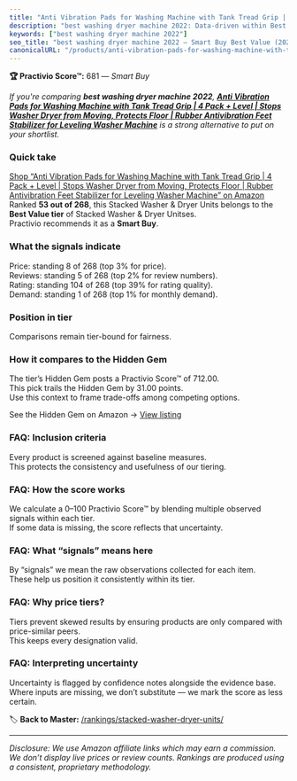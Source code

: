 ```yaml
---
title: "Anti Vibration Pads for Washing Machine with Tank Tread Grip | 4 Pack + Level | Stops Washer Dryer from Moving, Protects Floor | Rubber Antivibration Feet Stabilizer for Leveling Washer Machine"
description: "best washing dryer machine 2022: Data-driven within Best Value ranking using the Practivio Score™. Positioned by quality, value, demand, findability, momentum."
keywords: ["best washing dryer machine 2022"]
seo_title: "best washing dryer machine 2022 — Smart Buy Best Value (2025)"
canonicalURL: "/products/anti-vibration-pads-for-washing-machine-with-tank-tread-grip-4-pack-level-stops-washer-dryer-from-moving-protects-floor-rubber-antivibration-feet-stabilizer-for-leveling-washer-machine-B07QFPKG9V/"
---
```


**🏆 Practivio Score™:** 681 — _Smart Buy_


*If you're comparing **best washing dryer machine 2022**, **[Anti Vibration Pads for Washing Machine with Tank Tread Grip | 4 Pack + Level | Stops Washer Dryer from Moving, Protects Floor | Rubber Antivibration Feet Stabilizer for Leveling Washer Machine](https://www.amazon.com/dp/B07QFPKG9V?tag=practivio-20)** is a strong alternative to put on your shortlist.*
### Quick take
[Shop “Anti Vibration Pads for Washing Machine with Tank Tread Grip | 4 Pack + Level | Stops Washer Dryer from Moving, Protects Floor | Rubber Antivibration Feet Stabilizer for Leveling Washer Machine” on Amazon](https://www.amazon.com/dp/B07QFPKG9V?tag=practivio-20)
Ranked **53 out of 268**, this Stacked Washer & Dryer Units belongs to the **Best Value tier** of Stacked Washer & Dryer Unitses.  
Practivio recommends it as a **Smart Buy**.

### What the signals indicate
Price: standing 8 of 268 (top 3% for price).  
Reviews: standing 5 of 268 (top 2% for review numbers).  
Rating: standing 104 of 268 (top 39% for rating quality).  
Demand: standing 1 of 268 (top 1% for monthly demand).

### Position in tier
Comparisons remain tier-bound for fairness.

### How it compares to the Hidden Gem
The tier’s Hidden Gem posts a Practivio Score™ of 712.00.  
This pick trails the Hidden Gem by 31.00 points.  
Use this context to frame trade-offs among competing options.  

See the Hidden Gem on Amazon → [View listing](https://www.amazon.com/dp/B095KG5FPT?tag=practivio-20)

### FAQ: Inclusion criteria
Every product is screened against baseline measures.  
This protects the consistency and usefulness of our tiering.

### FAQ: How the score works
We calculate a 0–100 Practivio Score™ by blending multiple observed signals within each tier.  
If some data is missing, the score reflects that uncertainty.

### FAQ: What “signals” means here
By “signals” we mean the raw observations collected for each item.  
These help us position it consistently within its tier.

### FAQ: Why price tiers?
Tiers prevent skewed results by ensuring products are only compared with price-similar peers.  
This keeps every designation valid.

### FAQ: Interpreting uncertainty
Uncertainty is flagged by confidence notes alongside the evidence base.  
Where inputs are missing, we don’t substitute — we mark the score as less certain.


🏷️ **Back to Master:** [/rankings/stacked-washer-dryer-units/](/rankings/stacked-washer-dryer-units/)

---
_Disclosure: We use Amazon affiliate links which may earn a commission. We don’t display live prices or review counts. Rankings are produced using a consistent, proprietary methodology._

